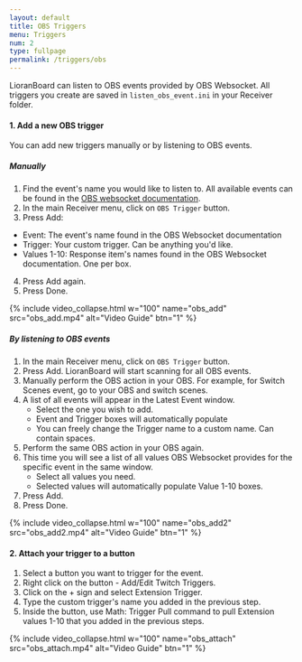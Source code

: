 ```yaml
---
layout: default
title: OBS Triggers
menu: Triggers
num: 2
type: fullpage
permalink: /triggers/obs
---
```

LioranBoard can listen to OBS events provided by OBS Websocket. All triggers you create are saved in `listen_obs_event.ini` in your Receiver folder. 

#### 1. Add a new OBS trigger 
You can add new triggers manually or by listening to OBS events.   

##### Manually 
1. Find the event's name you would like to listen to. All available events can be found in the [OBS websocket documentation](https://github.com/Palakis/obs-websocket/blob/4.x-current/docs/generated/protocol.md#events).
2. In the main Receiver menu, click on `OBS Trigger` button.
3. Press Add: 
  - Event: The event's name found in the OBS Websocket documentation
  - Trigger: Your custom trigger. Can be anything you'd like.
  - Values 1-10: Response item's names found in the OBS Websocket documentation. One per box.
4. Press Add again. 
5. Press Done. 
    
{% include video_collapse.html w="100" name="obs_add" src="obs_add.mp4" alt="Video Guide" btn="1" %}

##### By listening to OBS events
1. In the main Receiver menu, click on `OBS Trigger` button.
2. Press Add. LioranBoard will start scanning for all OBS events. 
3. Manually perform the OBS action in your OBS. For example, for Switch Scenes event, go to your OBS and switch scenes. 
4. A list of all events will appear in the Latest Event window. 
   - Select the one you wish to add.
   - Event and Trigger boxes will automatically populate
   - You can freely change the Trigger name to a custom name. Can contain spaces. 
5. Perform the same OBS action in your OBS again. 
6. This time you will see a list of all values OBS Websocket provides for the specific event in the same window.
   - Select all values you need. 
   - Selected values will automatically populate Value 1-10 boxes. 
7. Press Add. 
8. Press Done.

{% include video_collapse.html w="100" name="obs_add2" src="obs_add2.mp4" alt="Video Guide" btn="1" %}


#### 2. Attach your trigger to a button 
1. Select a button you want to trigger for the event. 
2. Right click on the button - Add/Edit Twitch Triggers.
3. Click on the + sign and select Extension Trigger.
7. Type the custom trigger's name you added in the previous step. 
8. Inside the button, use Math: Trigger Pull command to pull Extension values 1-10 that you added in the previous steps.

{% include video_collapse.html w="100" name="obs_attach" src="obs_attach.mp4" alt="Video Guide" btn="1" %}